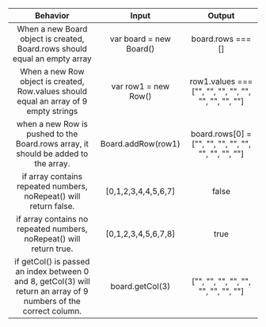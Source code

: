 |Behavior|Input|Output|
|:------:|:---:|:----:|
|When a new Board object is created, Board.rows should equal an empty array|var board = new Board()|board.rows === []|
|When a new Row object is created, Row.values should equal an array of 9 empty strings|var row1 = new Row()|row1.values === ["", "", "", "", "", "", "", "", ""]|
|when a new Row is pushed to the Board.rows array, it should be added to the array.|Board.addRow(row1)|board.rows[0] = ["", "", "", "", "", "", "", "", ""]|
|if array contains repeated numbers, noRepeat() will return false.|[0,1,2,3,4,4,5,6,7]|false|
|if array contains no repeated numbers, noRepeat() will return true.|[0,1,2,3,4,5,6,7,8]|true|
|if getCol() is passed an index between 0 and 8, getCol(3) will return an array of 9 numbers of the correct column.|board.getCol(3)|["", "", "", "", "", "", "", "", ""]|
